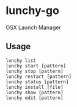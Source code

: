 # lunchy-go

OSX Launch Manager

## Usage

```
lunchy list
lunchy start [pattern]
lunchy stop [pattern]
lunchy restart [pattern]
lunchy status [pattern]
lunchy install [file]
lunchy show [pattern]
lunchy edit [pattern]
```
